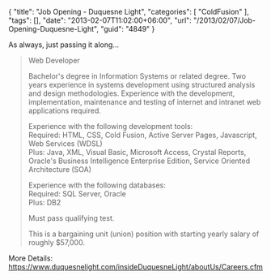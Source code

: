 {
	"title": "Job Opening - Duquesne Light",
	"categories": [
		"ColdFusion"
	],
	"tags": [],
	"date": "2013-02-07T11:02:00+06:00",
	"url": "/2013/02/07/Job-Opening-Duquesne-Light",
	"guid": "4849"
}

As always, just passing it along...

<blockquote>
Web Developer

Bachelor's degree in Information Systems or related degree. Two years experience in systems development using structured analysis and design methodologies. Experience with the development, implementation, maintenance and testing of internet and intranet web applications required.

Experience with the following development tools:<br/>
Required: HTML, CSS, Cold Fusion, Active Server Pages, Javascript, Web Services (WDSL)<br/>
 Plus: Java, XML, Visual Basic, Microsoft Access, Crystal Reports, Oracle's Business Intelligence Enterprise Edition, Service Oriented Architecture (SOA)

Experience with the following databases:<br/>
   Required: SQL Server, Oracle<br/>
   Plus: DB2

Must pass qualifying test.

This is a bargaining unit (union) position with starting yearly salary of roughly $57,000.
</blockquote>

More Details: <a href="https://www.duquesnelight.com/insideDuquesneLight/aboutUs/Careers.cfm">https://www.duquesnelight.com/insideDuquesneLight/aboutUs/Careers.cfm</a>